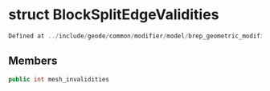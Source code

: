 # struct BlockSplitEdgeValidities

```cpp
Defined at ../include/geode/common/modifier/model/brep_geometric_modifier_simulation.h#43
```

## Members

```cpp
public int mesh_invalidities

```



